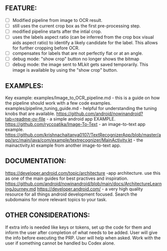 ## FEATURE:

- [ ] Modified pipeline from image to OCR result.
- [ ] still uses the current crop box as the first pre-processing step.
- [ ] modified pipeline starts after the intial crop.
- [ ] uses the labels aspect ratio (can be inferred from the crop box visual aids aspect ratio) to identify a likely candidate for the label. This allows for further cropping before OCR.
- [ ] compensates for labels that are not perfectly flat or at an angle.
- [ ] debug mode: "show crop" button no longer shows the bitmap
- [ ] debug mode: the image sent to MLkit gets saved temporarily. This image is available by using the "show crop" button.

## EXAMPLES:
Key example: examples/Image_to_OCR_pipeline.md - this is a guide on how the pipeline should work with a few code examples.
examples/pipeline_tuning_guide.md - helpful for understanding the tuning knobs that are available.
https://github.com/android/nowinandroid?tab=readme-ov-file - a simple android app EXAMPLE.
https://github.com/ryccoatika/Image-To-Text - an image-to-text app example.
https://github.com/krishnachaitanya0107/TextRecognizerApp/blob/master/app/src/main/java/com/example/textrecognizer/MainActivity.kt - the mainactivity.kt example from another image-to-text app.

## DOCUMENTATION:

https://developer.android.com/topic/architecture -app architecture. use this as one of the main guides for best practives and inspiration.
https://github.com/android/nowinandroid/blob/main/docs/ArchitectureLearningJourney.md
https://developer.android.com/ - a very high quality resource for all things android development focused. Search the subdomains for more relevant topics to your task.

## OTHER CONSIDERATIONS:

If extra info is needed like keys or tokens, set up the code for them and inform the user after completion of what needs to be added. User will give the info before executing the PRP.
User will help when asked. Work with the user if something cannot be handled bu Codex alone.
